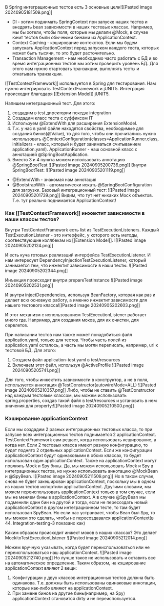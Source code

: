 В Spring интеграционных тестов есть 3 основные цели![[Pasted image 20240905181509.png]]
- DI - хотим поднимать SpringContext при запуске наших тестов и внедрять bean зависимости в наших тестовых классах. Например, мы бы хотели, чтобы поля, которые мы делали @Mock, в случае юнит тестов были обычными бинами из ApplicationContext.
- Context Caching - кэширование контекстов. Если мы будем запускать ApplicationContext перед запуском каждого теста, которых может быть тысячи, то это будет расточительно. 
- Transaction Management - нам необходимо часто работать с БД и во время интеграционных тестов мы хотим проверить уровень БД. Для этого нам нужно стартовать транзакции, выполнять тесты и откатывать транзакции.

[[TestContextFramework]] используется в Spring для тестирования. Нам нужно интегрировать TestContextFramework и jUNIT5. Интеграция происходит благодаря [[Extension Model]] jUNIT5.

Напишем интеграционный тест. Для этого: 
1. создадим в test директории пекедж integration
2. Создадим класс теста с суффиксом IT
3. Используем @ExtendWith для расширения ExtensionModel.
4. Т.к. у нас в yaml файле находятся свойства, необходимые для создания бинов(@Value), то для того, чтобы они прочитались нужно использовать @ContextConfiguration(classes=ApplicationRunner.class, initializers - класс, который и будет заниматься считыванием application.yaml). ApplicationRunner - наш основной класс с аннотацией @SpringBootApplication.
5. Вместо 3 и 4 пункта можем использовать аннотацию @SpringBootTest
![[Pasted image 20240905200736.png]]
Внутри SpringBootTest:
![[Pasted image 20240905201119.png]]
- @ExtendWith - знакомая нам аннотация
- @BootstrapWith - автоматически искать @SpringBootConfiguration для загрузки.
Базовый интеграционный тест:
![[Pasted image 20240905201739.png]]
Видим, что тут нет никаких Mock объектов. Т.е. тут реально поднимается ApplicationContext!

### Как [[TestContextFramework]] инжектит зависимости в наши классы тестов?

Внутри TestContextFramework есть list из TestExecutionListeners. Каждый TestExecutionListener - это интерфейс, у которого есть методы, соотвествующие коллбекам из [[Extension Model]].
![[Pasted image 20240905202124.png]]

И есть куча готовых реализаций интерфейса TestExecutionListener.
И нам интересует DependencyInjectionTestExecutionListener, который занимается тем, что инжектит зависимости в наши тесты.
![[Pasted image 20240905202344.png]]

Инъекция происходит внутри prepareTestInstance
![[Pasted image 20240905202531.png]]

И внутри injectDependencies, используя BeanFactory, которая как раз и делает всю основную работу, а именно инжектит зависимости для нашего тестового класса![[Pasted image 20240905202603.png]]

И этот механизм с использованием TestExecutionListener работает много где. Например, для создания моков, для их очистки, для сервлетов.

При написании тестов нам также может понадобиться файл application.yaml, только для тестов. Чтобы часть полей из application.yaml осталось, а часть мы могли переписать, например, url к тестовой БД. Для этого:
1. Создаем файл application-test.yaml в test/resources
2. Включаем этот файл, используя @ActiveProfile
![[Pasted image 20240905205741.png]]

Для того, чтобы инжектить зависимости в конструктор, а не в поля, используется аннотация @TestConstructor(autowireMode=ALL)
![[Pasted image 20240905210357.png]]
Либо, чтобы не ставить @TestConstructor над каждым тестовым классом, мы можем использовать spring.properties, создав такой файл в test/resources и установить в нем значения для property:![[Pasted image 20240905210500.png]]

### Кэширование applicationContext
Если мы создадим 2 разных интеграционных тестовых класса, то при запуске всех интеграционных тестов поднимается 2 applicationContext. TestContextFramework сам решает, когда использовать кеширование, а когда нет. Если 2 тестовых класса имеют разную конфигурацию, то будет поднято 2 отдельных applicationContext. Если же конфигурации applicationContext будут одинаковыми в обоих классах, то будет использован один applicationContext.
Также на applicationContext могут повлиять Mock и Spy бины. Да, мы можем использовать Mock и Spy в интеграционных тестов, но нужно использовать аннотацию @MockBean и @SpyBean. ![[Pasted image 20240905211509.png]]
Но в таком случае, снова не будет закеширован applicationContext, поскольку мы в одном из наших тестов испортили applicationContext. Другими словами, мы можем переиспользовать applicationContext только в том случае, если мы не меняем бины в applicationContext. А в случае @SpyBean мы подменили один бин на другой и тогда, если не пересоздать новый applicationContext в другом интеграционном тесте, то там будет использован SpyBean.
Но если нас устраивает, чтобы Bean был Spy, то мы можем это сделать, чтобы не пересоздавался applicationContext(в 44. Integration-testing-3 показано как)

Каким образом происходит инжект моков в наших классах? Это делает MockitoTestExecutionLIstener
![[Pasted image 20240905212014.png]]

Можем вручную указывать, когда будет переиспользоваться или не переиспользоваться наш applicationContext.
![[Pasted image 20240905212740.png]]
Но лучше такое не использовать и оставить все на автоматическое определение.
Таким образом, на кэширование applicationContext влияют 2 вещи:
1. Конфигурации у двух классов интеграционных тестов должна быть одинакова. Т.е. должны быть использованы одинаковые аннотации, которые как-либо влияют на applicationContext.
2. При замене бинов на другие бины(например, на Spy) applicationContext становится dirty и не переиспользуется.